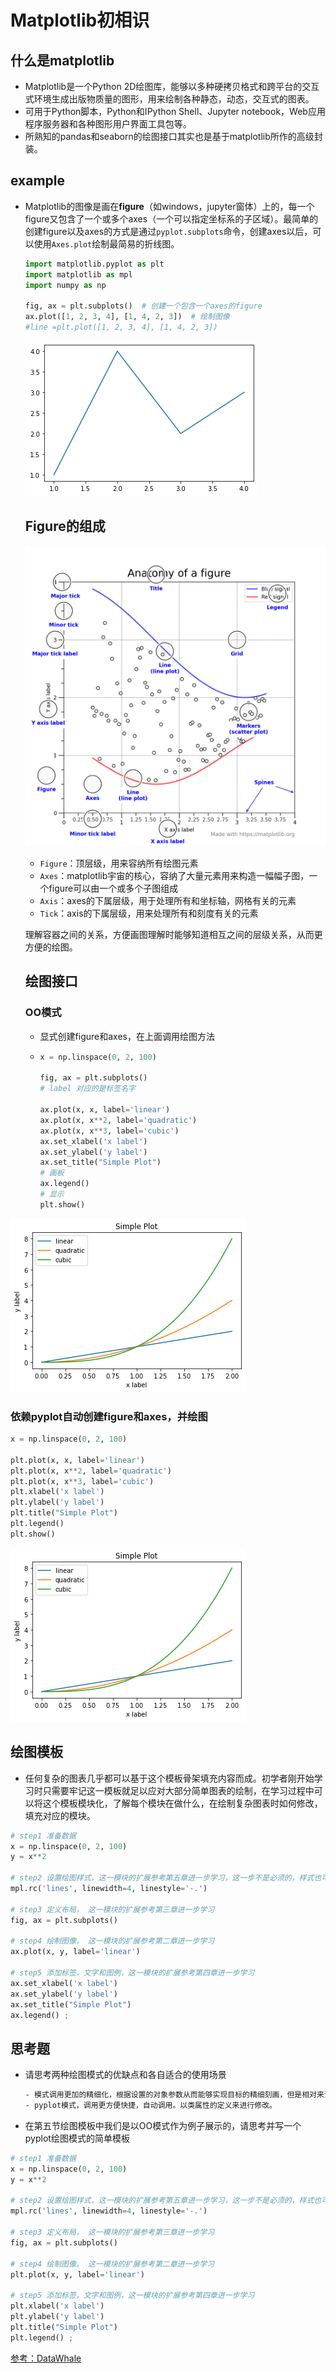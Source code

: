 # Matplotlib初相识

## 什么是matplotlib

- Matplotlib是一个Python 2D绘图库，能够以多种硬拷贝格式和跨平台的交互式环境生成出版物质量的图形，用来绘制各种静态，动态，交互式的图表。
- 可用于Python脚本，Python和IPython Shell、Jupyter notebook，Web应用程序服务器和各种图形用户界面工具包等。
- 所熟知的pandas和seaborn的绘图接口其实也是基于matplotlib所作的高级封装。

## example

- Matplotlib的图像是画在**figure**（如windows，jupyter窗体）上的，每一个figure又包含了一个或多个axes（一个可以指定坐标系的子区域）。最简单的创建figure以及axes的方式是通过`pyplot.subplots`命令，创建axes以后，可以使用`Axes.plot`绘制最简易的折线图。

  ```python
  import matplotlib.pyplot as plt
  import matplotlib as mpl
  import numpy as np
  
  fig, ax = plt.subplots()  # 创建一个包含一个axes的figure
  ax.plot([1, 2, 3, 4], [1, 4, 2, 3])  # 绘制图像
  #line =plt.plot([1, 2, 3, 4], [1, 4, 2, 3]) 
  ```

  ![../_images/index_2_0.png](../images/Matplotlib%E5%88%9D%E7%9B%B8%E8%AF%86.assets/index_2_0.png)

  ## Figure的组成

  ![img](../images/Matplotlib%E5%88%9D%E7%9B%B8%E8%AF%86.assets/anatomy-16418127505793.png)

  - `Figure`：顶层级，用来容纳所有绘图元素
  - `Axes`：matplotlib宇宙的核心，容纳了大量元素用来构造一幅幅子图，一个figure可以由一个或多个子图组成
  - `Axis`：axes的下属层级，用于处理所有和坐标轴，网格有关的元素
  - `Tick`：axis的下属层级，用来处理所有和刻度有关的元素

  理解容器之间的关系，方便画图理解时能够知道相互之间的层级关系，从而更方便的绘图。

  ## 绘图接口

  ### OO模式

  - 显式创建figure和axes，在上面调用绘图方法

  - ```python
    x = np.linspace(0, 2, 100)
    
    fig, ax = plt.subplots()  
    # label 对应的是标签名字
    
    ax.plot(x, x, label='linear')  
    ax.plot(x, x**2, label='quadratic')  
    ax.plot(x, x**3, label='cubic')  
    ax.set_xlabel('x label') 
    ax.set_ylabel('y label') 
    ax.set_title("Simple Plot")  
    # 画板
    ax.legend() 
    # 显示
    plt.show()
    ```

![../_images/index_6_0.png](../images/Matplotlib%E5%88%9D%E7%9B%B8%E8%AF%86.assets/index_6_0.png)

### 依赖pyplot自动创建figure和axes，并绘图

```python
x = np.linspace(0, 2, 100)

plt.plot(x, x, label='linear') 
plt.plot(x, x**2, label='quadratic')  
plt.plot(x, x**3, label='cubic')
plt.xlabel('x label')
plt.ylabel('y label')
plt.title("Simple Plot")
plt.legend()
plt.show()
```

![../_images/index_6_0.png](../images/Matplotlib%E5%88%9D%E7%9B%B8%E8%AF%86.assets/index_6_0-16418132453865.png)

## 绘图模板

- 任何复杂的图表几乎都可以基于这个模板骨架填充内容而成。初学者刚开始学习时只需要牢记这一模板就足以应对大部分简单图表的绘制，在学习过程中可以将这个模板模块化，了解每个模块在做什么，在绘制复杂图表时如何修改，填充对应的模块。

```python
# step1 准备数据
x = np.linspace(0, 2, 100)
y = x**2

# step2 设置绘图样式，这一模块的扩展参考第五章进一步学习，这一步不是必须的，样式也可以在绘制图像是进行设置
mpl.rc('lines', linewidth=4, linestyle='-.')

# step3 定义布局， 这一模块的扩展参考第三章进一步学习
fig, ax = plt.subplots()  

# step4 绘制图像， 这一模块的扩展参考第二章进一步学习
ax.plot(x, y, label='linear')  

# step5 添加标签，文字和图例，这一模块的扩展参考第四章进一步学习
ax.set_xlabel('x label') 
ax.set_ylabel('y label') 
ax.set_title("Simple Plot")  
ax.legend() ;
```

## 思考题

- 请思考两种绘图模式的优缺点和各自适合的使用场景

  ```txt
  - 模式调用更加的精细化，根据设置的对象参数从而能够实现目标的精细刻画，但是相对来说效率较低，代码较多。以类的方法来调用修改。
  - pyplot模式，调用更方便快捷，自动调用。以类属性的定义来进行修改。
  ```

  

- 在第五节绘图模板中我们是以OO模式作为例子展示的，请思考并写一个pyplot绘图模式的简单模板

```python
# step1 准备数据
x = np.linspace(0, 2, 100)
y = x**2

# step2 设置绘图样式，这一模块的扩展参考第五章进一步学习，这一步不是必须的，样式也可以在绘制图像是进行设置
mpl.rc('lines', linewidth=4, linestyle='-.')

# step3 定义布局， 这一模块的扩展参考第三章进一步学习
fig, ax = plt.subplots()  

# step4 绘制图像， 这一模块的扩展参考第二章进一步学习
plt.plot(x, y, label='linear')  

# step5 添加标签，文字和图例，这一模块的扩展参考第四章进一步学习
plt.xlabel('x label') 
plt.ylabel('y label') 
plt.title("Simple Plot")  
plt.legend() ;
```

[参考：DataWhale](https://datawhalechina.github.io/fantastic-matplotlib/%E7%AC%AC%E4%B8%80%E5%9B%9E%EF%BC%9AMatplotlib%E5%88%9D%E7%9B%B8%E8%AF%86/index.html)

